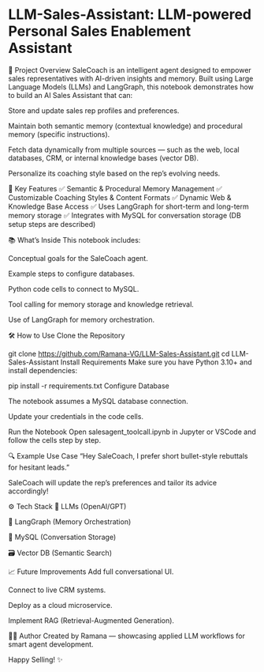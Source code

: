 # LLM-Sales-Assistant: LLM-powered Personal Sales Enablement Assistant

🚀 Project Overview
SaleCoach is an intelligent agent designed to empower sales representatives with AI-driven insights and memory. Built using Large Language Models (LLMs) and LangGraph, this notebook demonstrates how to build an AI Sales Assistant that can:

Store and update sales rep profiles and preferences.

Maintain both semantic memory (contextual knowledge) and procedural memory (specific instructions).

Fetch data dynamically from multiple sources — such as the web, local databases, CRM, or internal knowledge bases (vector DB).

Personalize its coaching style based on the rep’s evolving needs.

🧩 Key Features
✅ Semantic & Procedural Memory Management
✅ Customizable Coaching Styles & Content Formats
✅ Dynamic Web & Knowledge Base Access
✅ Uses LangGraph for short-term and long-term memory storage
✅ Integrates with MySQL for conversation storage (DB setup steps are described)

📚 What’s Inside
This notebook includes:

Conceptual goals for the SaleCoach agent.

Example steps to configure databases.

Python code cells to connect to MySQL.

Tool calling for memory storage and knowledge retrieval.

Use of LangGraph for memory orchestration.

🛠️ How to Use
Clone the Repository

git clone https://github.com/Ramana-VG/LLM-Sales-Assistant.git
cd LLM-Sales-Assistant
Install Requirements
Make sure you have Python 3.10+ and install dependencies:

pip install -r requirements.txt
Configure Database

The notebook assumes a MySQL database connection.

Update your credentials in the code cells.

Run the Notebook
Open salesagent_toolcall.ipynb in Jupyter or VSCode and follow the cells step by step.

🔍 Example Use Case
“Hey SaleCoach, I prefer short bullet-style rebuttals for hesitant leads.”

SaleCoach will update the rep’s preferences and tailor its advice accordingly!

⚙️ Tech Stack
🧠 LLMs (OpenAI/GPT)

🔗 LangGraph (Memory Orchestration)

💾 MySQL (Conversation Storage)

🗃️ Vector DB (Semantic Search)

📈 Future Improvements
Add full conversational UI.

Connect to live CRM systems.

Deploy as a cloud microservice.

Implement RAG (Retrieval-Augmented Generation).

👨‍💻 Author
Created by Ramana — showcasing applied LLM workflows for smart agent development.

Happy Selling! ✨
